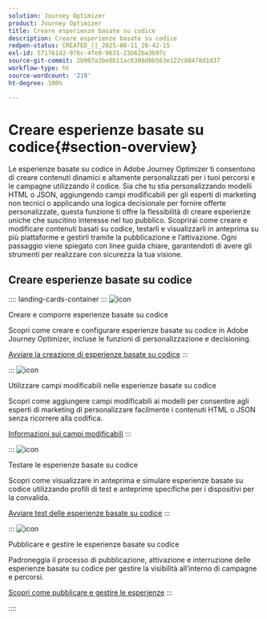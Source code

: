 ```yaml
---
solution: Journey Optimizer
product: Journey Optimizer
title: Creare esperienze basate su codice
description: Creare esperienze basate su codice
redpen-status: CREATED_||_2025-08-11_20-42-15
exl-id: 571761d2-976c-4fe0-9631-23b62ba3b97c
source-git-commit: 2b907a3be8b11ac6308d0b563e122c88478d1d37
workflow-type: ht
source-wordcount: '219'
ht-degree: 100%

---
```


# Creare esperienze basate su codice{#section-overview}

Le esperienze basate su codice in Adobe Journey Optimizer ti consentono di creare contenuti dinamici e altamente personalizzati per i tuoi percorsi e le campagne utilizzando il codice. Sia che tu stia personalizzando modelli HTML o JSON, aggiungendo campi modificabili per gli esperti di marketing non tecnici o applicando una logica decisionale per fornire offerte personalizzate, questa funzione ti offre la flessibilità di creare esperienze uniche che suscitino interesse nel tuo pubblico. Scoprirai come creare e modificare contenuti basati su codice, testarli e visualizzarli in anteprima su più piattaforme e gestirli tramite la pubblicazione e l’attivazione. Ogni passaggio viene spiegato con linee guida chiare, garantendoti di avere gli strumenti per realizzare con sicurezza la tua visione.

## Creare esperienze basate su codice

:::: landing-cards-container
:::
![icon](https://cdn.experienceleague.adobe.com/icons/code-branch.svg?lang=it)

Creare e comporre esperienze basate su codice

Scopri come creare e configurare esperienze basate su codice in Adobe Journey Optimizer, incluse le funzioni di personalizzazione e decisioning.

[Avviare la creazione di esperienze basate su codice](../using/code-based/create-code-based.md)
:::

:::
![icon](https://cdn.experienceleague.adobe.com/icons/list-check.svg?lang=it)

Utilizzare campi modificabili nelle esperienze basate su codice

Scopri come aggiungere campi modificabili ai modelli per consentire agli esperti di marketing di personalizzare facilmente i contenuti HTML o JSON senza ricorrere alla codifica.

[Informazioni sui campi modificabili](../using/code-based/code-based-form-fields.md)
:::

:::
![icon](https://cdn.experienceleague.adobe.com/icons/gear.svg?lang=it)

Testare le esperienze basate su codice

Scopri come visualizzare in anteprima e simulare esperienze basate su codice utilizzando profili di test e anteprime specifiche per i dispositivi per la convalida.

[Avviare test delle esperienze basate su codice](../using/code-based/test-code-based.md)
:::

:::
![icon](https://cdn.experienceleague.adobe.com/icons/circle-play.svg?lang=it)

Pubblicare e gestire le esperienze basate su codice

Padroneggia il processo di pubblicazione, attivazione e interruzione delle esperienze basate su codice per gestire la visibilità all’interno di campagne e percorsi.

[Scopri come pubblicare e gestire le esperienze](../using/code-based/publish-code-based.md)
:::

::::
